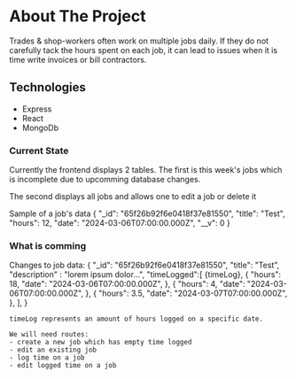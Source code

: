 # About The Project

Trades & shop-workers often work on multiple jobs daily. If they do not carefully tack the hours spent on each job, it can lead to issues when it is time write invoices or bill contractors.


## Technologies

- Express
- React
- MongoDb


### Current State
Currently the frontend displays 2 tables. 
The first is this week's jobs which is incomplete due to upcomming database changes. 

The second displays all jobs and allows one to edit a job or delete it 

Sample of a job's data
    {
        "_id": "65f26b92f6e0418f37e81550",
        "title": "Test",
        "hours": 12,
        "date": "2024-03-06T07:00:00.000Z",
        "__v": 0
    }


### What is comming

Changes to job data: 
    {
        "_id": "65f26b92f6e0418f37e81550",
        "title": "Test",
        "description" : "lorem ipsum dolor...",
        "timeLogged":[ 
            {timeLog},
            {
                "hours": 18,
                "date": "2024-03-06T07:00:00.000Z",
            },
            {
                "hours": 4,
                "date": "2024-03-06T07:00:00.000Z",
            },
            {
                "hours": 3.5,
                "date": "2024-03-07T07:00:00.000Z",
            },
        ],
    }

    timeLog represents an amount of hours logged on a specific date. 

    We will need routes: 
    - create a new job which has empty time logged
    - edit an existing job 
    - log time on a job 
    - edit logged time on a job 
